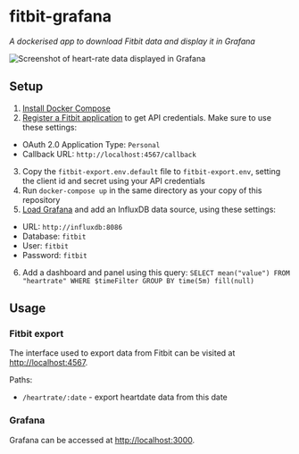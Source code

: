 # fitbit-grafana
*A dockerised app to download Fitbit data and display it in Grafana*

![Screenshot of heart-rate data displayed in Grafana](https://pbs.twimg.com/media/D57EGRsXoAUzHPE.jpg:small)

## Setup

1. [Install Docker Compose](https://docs.docker.com/compose/install/)
2. [Register a Fitbit application](https://dev.fitbit.com/apps/new) to get API credentials. Make sure to use these settings:
  - OAuth 2.0 Application Type: `Personal`
  - Callback URL: `http://localhost:4567/callback`
3. Copy the `fitbit-export.env.default` file to `fitbit-export.env`, setting the client id and secret using your API credentials
4. Run `docker-compose up` in the same directory as your copy of this repository
5. [Load Grafana](http://localhost:3000) and add an InfluxDB data source, using these settings:
  - URL: `http://influxdb:8086`
  - Database: `fitbit`
  - User: `fitbit`
  - Password: `fitbit`
6. Add a dashboard and panel using this query: `SELECT mean("value") FROM "heartrate" WHERE $timeFilter GROUP BY time(5m) fill(null)`

## Usage

### Fitbit export

The interface used to export data from Fitbit can be visited at [http://localhost:4567](http://localhost:4567).

Paths:

* `/heartrate/:date` - export heartdate data from this date

### Grafana

Grafana can be accessed at [http://localhost:3000](http://localhost:3000).
